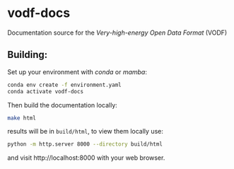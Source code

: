 # vodf-docs

Documentation source for the *Very-high-energy Open Data Format* (VODF)

## Building:

Set up your environment with *conda* or *mamba*:

``` sh
conda env create -f environment.yaml
conda activate vodf-docs
```

Then build the documentation locally:

```sh
make html
```

results will be in `build/html`, to view them locally use:

``` sh
python -m http.server 8000 --directory build/html
```

and visit http://localhost:8000 with your web browser.
